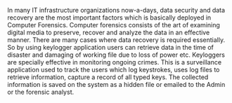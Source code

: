 In many IT infrastructure organizations now-a-days, data security and data recovery are the most 
important factors which is basically deployed in Computer Forensics. Computer forensics 
consists of the art of examining digital media to preserve, recover and analyze the data in an 
effective manner. There are many cases where data recovery is required essentially. So by using 
keylogger application users can retrieve data in the time of disaster and damaging of working 
file due to loss of power etc. Keyloggers are specially effective in monitoring ongoing crimes. 
This is a surveillance application used to track the users which log keystrokes, uses log files to 
retrieve information, capture a record of all typed keys. The collected information is saved on 
the system as a hidden file or emailed to the Admin or the forensic analyst.

